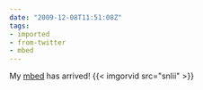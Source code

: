 ```yaml
---
date: "2009-12-08T11:51:08Z"
tags:
- imported
- from-twitter
- mbed
---
```

My [mbed](/tags/mbed) has arrived\!  {{< imgorvid src="snlii" >}}
